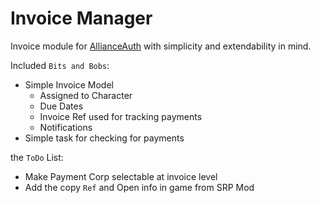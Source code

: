 # Invoice Manager

Invoice module for [AllianceAuth](https://gitlab.com/allianceauth/allianceauth) with simplicity and extendability in mind. 

Included `Bits and Bobs`:
 * Simple Invoice Model
   * Assigned to Character
   * Due Dates
   * Invoice Ref used for tracking payments
   * Notifications
 * Simple task for checking for payments

 the `ToDo` List:
  * Make Payment Corp selectable at invoice level
  * Add the copy `Ref` and Open info in game from SRP Mod